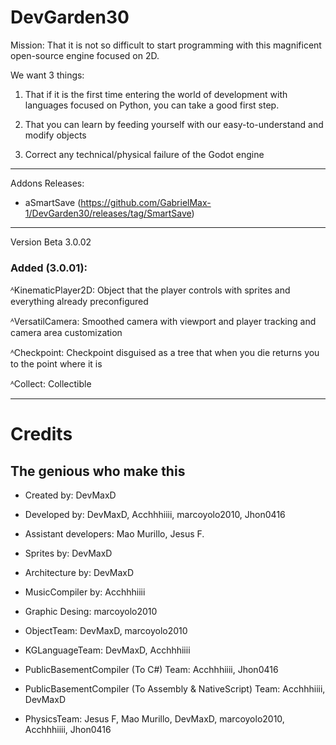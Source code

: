 # DevGarden30
Mission:
That it is not so difficult to start programming with this magnificent open-source engine focused on 2D.

We want 3 things:

1. That if it is the first time entering the world of development with languages ​​focused on Python, you can take a good first step.

2. That you can learn by feeding yourself with our easy-to-understand and modify objects

3. Correct any technical/physical failure of the Godot engine


--------
Addons Releases:

- aSmartSave (https://github.com/GabrielMax-1/DevGarden30/releases/tag/SmartSave)

--------

Version Beta 3.0.02

### Added (3.0.01):

ᴬKinematicPlayer2D: Object that the player controls with sprites and everything already preconfigured

ᴬVersatilCamera: Smoothed camera with viewport and player tracking and camera area customization

ᴬCheckpoint: Checkpoint disguised as a tree that when you die returns you to the point where it is

ᴬCollect: Collectible

-----

# Credits
## The genious who make this


- Created by: DevMaxD
- Developed by: DevMaxD, Acchhhiiii, marcoyolo2010, Jhon0416
- Assistant developers: Mao Murillo, Jesus F.
- Sprites by: DevMaxD
- Architecture by: DevMaxD
- MusicCompiler by: Acchhhiiii
- Graphic Desing: marcoyolo2010

- ObjectTeam: DevMaxD, marcoyolo2010
- KGLanguageTeam: DevMaxD, Acchhhiiii
- PublicBasementCompiler (To C#) Team: Acchhhiiii, Jhon0416
- PublicBasementCompiler (To Assembly & NativeScript) Team: Acchhhiiii, DevMaxD
- PhysicsTeam: Jesus F, Mao Murillo, DevMaxD, marcoyolo2010, Acchhhiiii, Jhon0416
